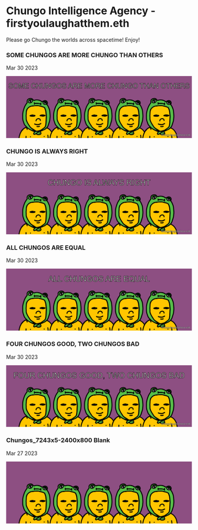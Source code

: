 # Chungo Intelligence Agency - firstyoulaughatthem.eth

Please go Chungo the worlds across spacetime! Enjoy!

### SOME CHUNGOS ARE MORE CHUNGO THAN OTHERS

Mar 30 2023

<kbd><img src="firstyoulaughatthem/somechungosaremorechungothanothers.png" /></kbd>

### CHUNGO IS ALWAYS RIGHT

Mar 30 2023

<kbd><img src="firstyoulaughatthem/chungoisalwaysright.png" /></kbd>

### ALL CHUNGOS ARE EQUAL

Mar 30 2023

<kbd><img src="firstyoulaughatthem/allchungosareequal.png" /></kbd>

### FOUR CHUNGOS GOOD, TWO CHUNGOS BAD

Mar 30 2023

<kbd><img src="firstyoulaughatthem/fourchungosgoodtwochungosbad.png" /></kbd>

### Chungos_7243x5-2400x800 Blank

Mar 27 2023

<kbd><img src="firstyoulaughatthem/Chungos_7243x5-2400x800.png" /></kbd>
